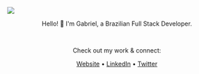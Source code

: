 ![](https://78.media.tumblr.com/90e492ee0cadaa2289e8d7287c22b122/tumblr_pa5l001s051u0zmo4o1_1280.gif)
<br>

<div align="center">

Hello! 👋 I'm Gabriel, a Brazilian Full Stack Developer.

<br>

Check out my work & connect:

<p>
  <a href="https://nascimentodev.com" target="_blank">Website</a> • 
  <a href="https://www.linkedin.com/in/gabriel-nascimento-gama-5b0b30185/" target="_blank">LinkedIn</a> •
  <a href="[YOUR_TWITTER_LINK_HERE]" target="_blank">Twitter</a>
</p>

</div>
